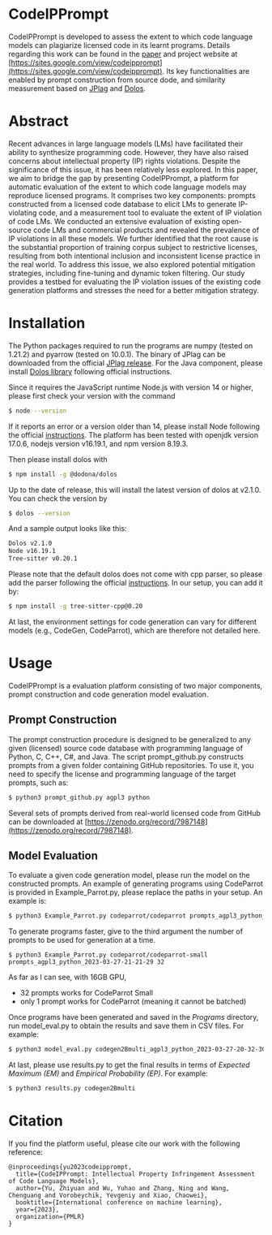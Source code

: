 # CodeIPPrompt

CodeIPPrompt is developed to assess the extent to which code language models can plagiarize licensed code in its learnt programs. Details regarding this work can be found in the [paper](https://icml.cc/virtual/2023/poster/24354) and project website at [https://sites.google.com/view/codeipprompt](https://sites.google.com/view/codeipprompt). Its key functionalities are enabled by prompt construction from source dode, and similarity measurement based on [JPlag](https://github.com/jplag/JPlag) and [Dolos](https://github.com/dodona-edu/dolos). 

# Abstract
Recent advances in large language models (LMs) have facilitated their ability to synthesize programming code. However, they have also raised concerns about intellectual property (IP) rights violations. Despite the significance of this issue, it has been relatively less explored. In this paper, we aim to bridge the gap by presenting CodeIPPrompt, a platform for automatic evaluation of the extent to which code language models may reproduce licensed programs. It comprises two key components: prompts constructed from a licensed code database to elicit LMs to generate IP-violating code, and a measurement tool to evaluate the extent of IP violation of code LMs. We conducted an extensive evaluation of existing open-source code LMs and commercial products and revealed the prevalence of IP violations in all these models. We further identified that the root cause is the substantial proportion of training corpus subject to restrictive licenses, resulting from both intentional inclusion and inconsistent license practice in the real world. To address this issue, we also explored potential mitigation strategies, including fine-tuning and dynamic token filtering. Our study provides a testbed for evaluating the IP violation issues of the existing code generation platforms and stresses the need for a better mitigation strategy. 

# Installation

The Python packages required to run the programs are numpy (tested on 1.21.2) and pyarrow (tested on 10.0.1). The binary of JPlag can be downloaded from the official [JPlag release](https://github.com/jplag/jplag/releases). For the Java component, please install [Dolos library](https://www.npmjs.com/package/@dodona/dolos-lib) following official instructions. 

Since it requires the JavaScript runtime Node.js with version 14 or higher, please first check your version with the command
```sh
$ node --version
```
If it reports an error or a version older than 14, please install Node following the official [instructions](https://dolos.ugent.be/guide/installation.html#install-node-js). The platform has been tested with openjdk version 17.0.6, nodejs version v16.19.1, and npm version 8.19.3. 

Then please install dolos with
```sh
$ npm install -g @dodona/dolos
```
Up to the date of release, this will install the latest version of dolos at v2.1.0. You can check the version by 
```sh
$ dolos --version
```
And a sample output looks like this: 
```sh
Dolos v2.1.0
Node v16.19.1
Tree-sitter v0.20.1
```

Please note that the default dolos does not come with cpp parser, so please add the parser following the official [instructions](https://dolos.ugent.be/guide/languages.html#adding-a-new-language). In our setup, you can add it by:
```sh
$ npm install -g tree-sitter-cpp@0.20
```

At last, the environment settings for code generation can vary for different models (e.g., CodeGen, CodeParrot), which are therefore not detailed here. 

# Usage

CodeIPPrompt is a evaluation platform consisting of two major components, prompt construction and code generation model evaluation.

## Prompt Construction

The prompt construction procedure is designed to be generalized to any given (licensed) source code database with programming language of Python, C, C++, C#, and Java. The script prompt_github.py constructs prompts from a given folder containing GitHub repositories. To use it, you need to specify the license and programming language of the target prompts, such as:
```sh
$ python3 prompt_github.py agpl3 python
```

Several sets of prompts derived from real-world licensed code from GitHub can be downloaded at [https://zenodo.org/record/7987148](https://zenodo.org/record/7987148).

## Model Evaluation

To evaluate a given code generation model, please run the model on the constructed prompts. An example of generating programs using CodeParrot is provided in Example_Parrot.py, please replace the paths in your setup. An example is:
```sh
$ python3 Example_Parrot.py codeparrot/codeparrot prompts_agpl3_python_2023-03-27-21-21-29
```

To generate programs faster, give to the third argument the number of prompts to be used for generation at a time.
```
$ python3 Example_Parrot.py codeparrot/codeparrot-small prompts_agpl3_python_2023-03-27-21-21-29 32
```

As far as I can see, with 16GB GPU,

- 32 prompts works for CodeParrot Small
- only 1 prompt works for CodeParrot (meaning it cannot be batched)


Once programs have been generated and saved in the *Programs* directory, run model_eval.py to obtain the results and save them in CSV files. For example:
```sh
$ python3 model_eval.py codegen2Bmulti_agpl3_python_2023-03-27-20-32-30
```

At last, please use results.py to get the final results in terms of *Expected Maximum (EM)* and *Empirical Probability (EP)*. For example:
```sh
$ python3 results.py codegen2Bmulti 
```

# Citation

If you find the platform useful, please cite our work with the following reference:
```
@inproceedings{yu2023codeipprompt,
  title={CodeIPPrompt: Intellectual Property Infringement Assessment of Code Language Models},
  author={Yu, Zhiyuan and Wu, Yuhao and Zhang, Ning and Wang, Chenguang and Vorobeychik, Yevgeniy and Xiao, Chaowei},
  booktitle={International conference on machine learning},
  year={2023},
  organization={PMLR}
}
```
